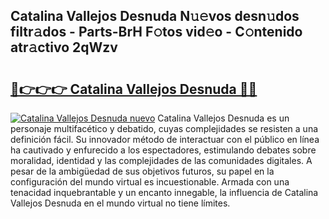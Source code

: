 ## Catalina Vallejos Desnuda N𝚞𝚎vos desn𝚞dos filtr𝚊dos - Parts-BrH F𝚘tos vid𝚎o - C𝚘ntenido atr𝚊ctivo 2qWzv

# <h2><a href="http://mb0082s.tromn.icu/?c=Catalina+Vallejos+Desnuda">🔗👉👉👉 Catalina Vallejos Desnuda 🔗🔗</a></h2>

[![Catalina Vallejos Desnuda nuevo](https://i.imgur.com/pEAQMta.gif)](http://mb0082s.tromn.icu/?c=Catalina+Vallejos+Desnuda)
Catalina Vallejos Desnuda es un personaje multifacético y debatido, cuyas complejidades se resisten a una definición fácil.  Su innovador método de interactuar con el público en línea ha cautivado y enfurecido a los espectadores, estimulando debates sobre moralidad, identidad y las complejidades de las comunidades digitales. A pesar de la ambigüedad de sus objetivos futuros, su papel en la configuración del mundo virtual es incuestionable. Armada con una tenacidad inquebrantable y un encanto innegable, la influencia de Catalina Vallejos Desnuda en el mundo virtual no tiene límites.
